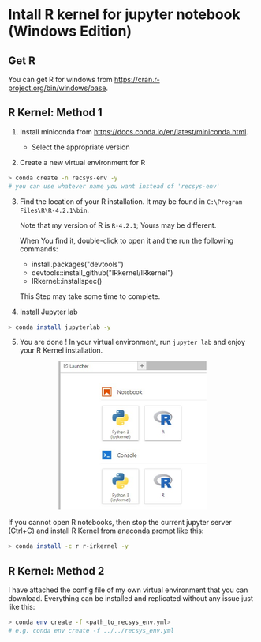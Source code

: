 # Intall R kernel for jupyter notebook (Windows Edition)

## Get R

You can get R for windows from https://cran.r-project.org/bin/windows/base.

## R Kernel: Method 1

1. Install miniconda from https://docs.conda.io/en/latest/miniconda.html.
    - Select the appropriate version 

2. Create a new virtual environment for R

```sh
> conda create -n recsys-env -y
# you can use whatever name you want instead of 'recsys-env' 
```

3. Find the location of your R installation. It may be found in `C:\Program Files\R\R-4.2.1\bin`.

    Note that my version of R is `R-4.2.1`; Yours may be different.

    When You find it, double-click to open  it and the run the following commands:

    - install.packages("devtools")
    - devtools::install_github("IRkernel/IRkernel")
    - IRkernel::installspec()

    This Step may take some time to complete.

4. Install Jupyter lab

```sh
> conda install jupyterlab -y 
```

5. You are done !
In your virtual environment, run `jupyter lab` and enjoy your R Kernel installation.

<div>
    <center>
    <img src="/Rkernel.jpg" height=300, width=300/>
    </center>
</div>

If you cannot open R notebooks, then stop the current jupyter server (Ctrl+C) and install R Kernel from anaconda prompt like this:

```sh
> conda install -c r r-irkernel -y
```

## R Kernel: Method 2

I have attached the config file of my own virtual environment that you can download. Everything can be installed and replicated without any issue just like this:

```sh
> conda env create -f <path_to_recsys_env.yml>
# e.g. conda env create -f ../../recsys_env.yml
```
